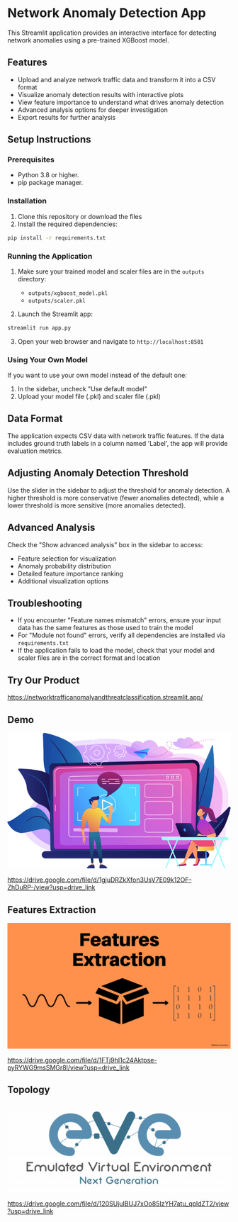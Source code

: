 # Network Anomaly Detection App

This Streamlit application provides an interactive interface for detecting network anomalies using a pre-trained XGBoost model.

## Features

- Upload and analyze network traffic data and transform it into a CSV format
- Visualize anomaly detection results with interactive plots
- View feature importance to understand what drives anomaly detection
- Advanced analysis options for deeper investigation
- Export results for further analysis

## Setup Instructions

### Prerequisites

- Python 3.8 or higher.
- pip package manager.

### Installation

1. Clone this repository or download the files
2. Install the required dependencies:

```bash
pip install -r requirements.txt
```

### Running the Application

1. Make sure your trained model and scaler files are in the `outputs` directory:
   - `outputs/xgboost_model.pkl`
   - `outputs/scaler.pkl`

2. Launch the Streamlit app:

```bash
streamlit run app.py
```

3. Open your web browser and navigate to `http://localhost:8501`

### Using Your Own Model

If you want to use your own model instead of the default one:

1. In the sidebar, uncheck "Use default model"
2. Upload your model file (.pkl) and scaler file (.pkl)

## Data Format

The application expects CSV data with network traffic features. If the data includes ground truth labels in a column named 'Label', the app will provide evaluation metrics.

## Adjusting Anomaly Detection Threshold

Use the slider in the sidebar to adjust the threshold for anomaly detection. A higher threshold is more conservative (fewer anomalies detected), while a lower threshold is more sensitive (more anomalies detected).

## Advanced Analysis

Check the "Show advanced analysis" box in the sidebar to access:

- Feature selection for visualization
- Anomaly probability distribution
- Detailed feature importance ranking
- Additional visualization options

## Troubleshooting

- If you encounter "Feature names mismatch" errors, ensure your input data has the same features as those used to train the model
- For "Module not found" errors, verify all dependencies are installed via `requirements.txt`
- If the application fails to load the model, check that your model and scaler files are in the correct format and location

## Try Our Product 
https://networktrafficanomalyandthreatclassification.streamlit.app/
## Demo
[![Watch the video](assets/Product-demo-video.png)](https://drive.google.com/uc?id=1gjuDRZkXfon3UsV7E09k12OF-ZhDuRP-&export=preview)

https://drive.google.com/file/d/1gjuDRZkXfon3UsV7E09k12OF-ZhDuRP-/view?usp=drive_link

## Features Extraction
[![Watch the video](assets/FeaturesExtaction.png)](https://drive.google.com/uc?id=1FTj9hI1c24Aktpse-pyRYWG9msSMGr8l&export=preview)

https://drive.google.com/file/d/1FTj9hI1c24Aktpse-pyRYWG9msSMGr8l/view?usp=drive_link

## Topology 
[![Watch the video](assets/eve-ng_Logo.jpg)](https://drive.google.com/uc?id=120SUjuIBUJ7xOo85IzYH7atu_qpldZT2&export=preview)

https://drive.google.com/file/d/120SUjuIBUJ7xOo85IzYH7atu_qpldZT2/view?usp=drive_link


